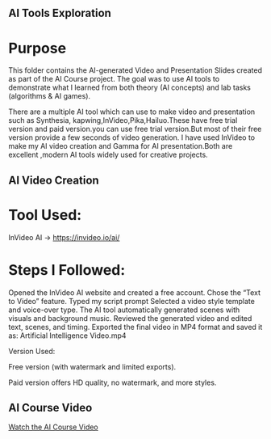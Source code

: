 ## AI Tools Exploration
# Purpose

This folder contains the AI-generated Video and Presentation Slides created as part of the AI Course project.
The goal was to use AI tools to demonstrate what I learned from both theory (AI concepts) and lab tasks (algorithms & AI games).

There are a multiple AI tool which can use to make video and presentation such as Synthesia, kapwing,InVideo,Pika,Hailuo.These have free trial version and paid version.you can use free trial version.But most of their free version provide a few seconds of video generation.
I have used InVideo to make my AI video creation and Gamma for AI presentation.Both are excellent ,modern AI tools widely used for creative projects.

## AI Video Creation

# Tool Used:

InVideo AI → https://invideo.io/ai/

# Steps I Followed:

Opened the InVideo AI website and created a free account.
Chose the “Text to Video” feature.
Typed my script prompt
Selected a video style template and voice-over type.
The AI tool automatically generated scenes with visuals and background music.
Reviewed the generated video and edited text, scenes, and timing.
Exported the final video in MP4 format and saved it as:
Artificial Intelligence Video.mp4

 Version Used:

Free version (with watermark and limited exports).

Paid version offers HD quality, no watermark, and more styles.

## AI Course Video
[Watch the AI Course Video](AI_Course_Video.mp4)
